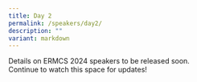 ```yaml
---
title: Day 2
permalink: /speakers/day2/
description: ""
variant: markdown
---
```

Details on ERMCS 2024 speakers to be released soon.
<br> Continue to watch this space for updates!
